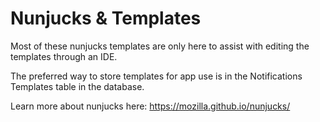 # Nunjucks & Templates

Most of these nunjucks templates are only here to assist with editing the templates through an IDE.

The preferred way to store templates for app use is in the Notifications Templates table in the database.

Learn more about nunjucks here: <https://mozilla.github.io/nunjucks/>
